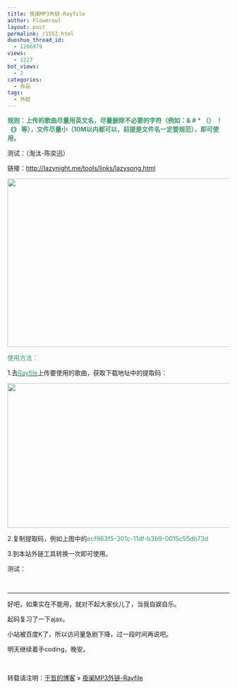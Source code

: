 ```yaml
---
title: 夜阑MP3外链-Rayfile
author: Flowerowl
layout: post
permalink: /1552.html
duoshuo_thread_id:
  - 1266979
views:
  - 1227
bot_views:
  - 2
categories:
  - 作品
tags:
  - 外链
---
```

<span style="color: #339966;"><strong>规则：上传的歌曲尽量用英文名，尽量删除不必要的字符（例如：& # * （） ！《》 等），文件尽量小（10M以内都可以，前提是文件名一定要规范），即可使用。</strong></span>

测试：（淘汰-陈奕迅）



链接：<span style="color: #339966;"><a href="http://lazynight.me/tools/links/lazysong.html" target="_blank"><span style="color: #339966;">http://lazynight.me/tools/links/lazysong.html</span></a></span>

[<img class="aligncenter size-full wp-image-1553" title="夜阑" src="http://lazynight.me/wp-content/uploads/2012/03/lazylinks.gif" alt="" width="590" height="381" />][1]

<span style="color: #339966;">使用方法：</span>

1.去<span style="color: #339966;"><a href="http://www.rayfile.com" target="_blank"><span style="color: #339966;">Rayfile</span></a></span>上传要使用的歌曲，获取下载地址中的提取码：

[<img class="aligncenter size-full wp-image-1561" title="url2" src="http://lazynight.me/wp-content/uploads/2012/03/url2.gif" alt="" width="521" height="327" />][2]

2.复制提取码，例如上图中的<span style="color: #339966;">ecf963f5-301c-11df-b3b9-0015c55db73d</span>

3.到本站外链工具转换一次即可使用。

测试：



<span style="color: #339966;"><strong><br /> </strong></span>

* * *

好吧，如果实在不能用，就对不起大家伙儿了，当我自娱自乐。

起码复习了一下ajax。

小站被百度K了，所以访问量急剧下降，过一段时间再说吧。

明天继续着手coding，晚安。

&nbsp;

转载请注明：[于哲的博客][3] &raquo; [夜阑MP3外链-Rayfile][4]

 [1]: http://lazynight.me/wp-content/uploads/2012/03/lazylinks.gif
 [2]: http://lazynight.me/wp-content/uploads/2012/03/url2.gif
 [3]: http://localhost/wordpress
 [4]: http://localhost/wordpress/1552.html
